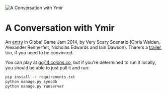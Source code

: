 ![A Conversation with Ymir][logo]

# A Conversation with Ymir

An [entry][ggj] in Global Game Jam 2014, by Very Scary Scenario (Chris Walden,
Alexander Rennerfelt, Nicholas Edwards and Iain Dawson). There's a
[trailer][trailer], too, if you need to be convinced.

You can play at [ggj14.colons.co][play], but if you're determined to run it
locally, you should be able to just pull it and run:

```bash
pip install -r requirements.txt
python manage.py syncdb
python manage.py runserver
```

[logo]: https://raw.github.com/colons/ggj14/master/logo.gif
[trailer]: http://youtu.be/ED4oib6O02k
[ggj]: http://globalgamejam.org/2014/games/conversation-ymir
[play]: http://ggj14.colons.co
